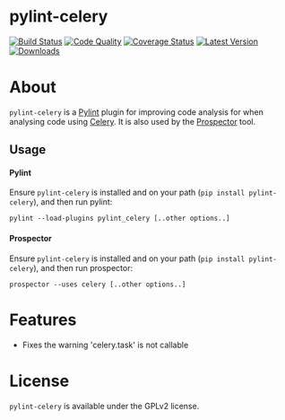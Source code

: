 pylint-celery
=============

[![Build Status](https://travis-ci.org/landscapeio/pylint-celery.png?branch=master)](https://travis-ci.org/landscapeio/pylint-celery)
[![Code Quality](https://landscape.io/github/landscapeio/pylint-celery/master/landscape.png)](https://landscape.io/github/landscapeio/pylint-celery)
[![Coverage Status](https://coveralls.io/repos/landscapeio/pylint-celery/badge.png)](https://coveralls.io/r/landscapeio/pylint-celery)
[![Latest Version](https://img.shields.io/pypi/v/pylint-celery.svg)](https://crate.io/packages/pylint-celery)
[![Downloads](https://img.shields.io/pypi/dm/pylint-celery.svg)](https://crate.io/packages/pylint-celery)

# About

`pylint-celery` is a [Pylint](http://pylint.org) plugin for improving code analysis for when analysing code using [Celery](http://celeryproject.org). It is also used by the [Prospector](https://github.com/landscapeio/prospector) tool.

## Usage

#### Pylint

Ensure `pylint-celery` is installed and on your path (`pip install pylint-celery`), and then run pylint:

```
pylint --load-plugins pylint_celery [..other options..]
```

#### Prospector

Ensure `pylint-celery` is installed and on your path (`pip install pylint-celery`), and then run prospector:

```
prospector --uses celery [..other options..]
```

# Features

* Fixes the warning 'celery.task' is not callable

# License

`pylint-celery` is available under the GPLv2 license.
